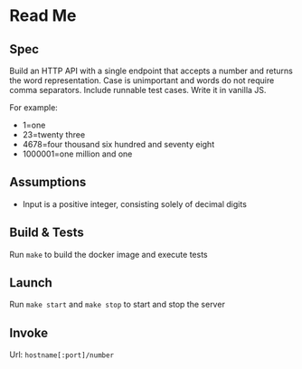 # Read Me

## Spec

Build an HTTP API with a single endpoint that accepts a number and returns the word representation. Case is unimportant and words do not require comma separators. Include runnable test cases. Write it in vanilla JS.

For example:

- 1=one
- 23=twenty three
- 4678=four thousand six hundred and seventy eight
- 1000001=one million and one

## Assumptions

- Input is a positive integer, consisting solely of decimal digits

## Build & Tests

Run `make` to build the docker image and execute tests

## Launch
Run `make start` and `make stop` to start and stop the server

## Invoke
Url: `hostname[:port]/number`
